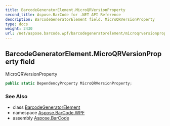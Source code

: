 ```yaml
---
title: BarcodeGeneratorElement.MicroQRVersionProperty
second_title: Aspose.BarCode for .NET API Reference
description: BarcodeGeneratorElement field. MicroQRVersionProperty
type: docs
weight: 2430
url: /net/aspose.barcode.wpf/barcodegeneratorelement/microqrversionproperty/
---
```

## BarcodeGeneratorElement.MicroQRVersionProperty field

MicroQRVersionProperty

```csharp
public static DependencyProperty MicroQRVersionProperty;
```

### See Also

* class [BarcodeGeneratorElement](../)
* namespace [Aspose.BarCode.WPF](../../barcodegeneratorelement/)
* assembly [Aspose.BarCode](../../../)



